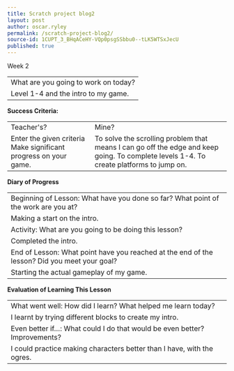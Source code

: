 ```yaml
---
title: Scratch project blog2
layout: post
author: oscar.ryley
permalink: /scratch-project-blog2/
source-id: 1CUPT_3_BHqACeHY-VQp0psgSSbbu0--tLK5WTSxJecU
published: true
---
```

Week 2

<table>
  <tr>
    <td>What are you going to work on today?</td>
  </tr>
  <tr>
    <td>Level 1-4 and the intro to my game.</td>
  </tr>
</table>


**Success Criteria:**

<table>
  <tr>
    <td>Teacher's?</td>
    <td>Mine?</td>
  </tr>
  <tr>
    <td>Enter the given criteria
Make significant progress on your game.
</td>
    <td>To solve the scrolling problem that means I can go off the edge and keep going.
To complete levels 1-4.
To create platforms to jump on.</td>
  </tr>
</table>


**Diary of Progress**

<table>
  <tr>
    <td>Beginning of Lesson: What have you done so far? What point of the work are you at?</td>
  </tr>
  <tr>
    <td>Making a start on the intro.</td>
  </tr>
  <tr>
    <td>Activity:  What are you going to be doing this lesson? </td>
  </tr>
  <tr>
    <td>Completed the intro.</td>
  </tr>
  <tr>
    <td>End of Lesson: What point have you reached at the end of the lesson? Did you meet your goal? </td>
  </tr>
  <tr>
    <td>Starting the actual gameplay of my game.</td>
  </tr>
</table>


**Evaluation of Learning This Lesson**

<table>
  <tr>
    <td>What went well: How did I learn? What helped me learn today? </td>
  </tr>
  <tr>
    <td>I learnt by trying different blocks to create my intro.</td>
  </tr>
  <tr>
    <td>Even better if…: What could I do that would be even better? Improvements? </td>
  </tr>
  <tr>
    <td>I could practice making characters better than I have, with the ogres.</td>
  </tr>
</table>


